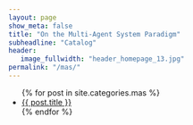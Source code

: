 ```yaml
---
layout: page
show_meta: false
title: "On the Multi-Agent System Paradigm"
subheadline: "Catalog"
header:
   image_fullwidth: "header_homepage_13.jpg"
permalink: "/mas/"
---
```

<ul>
    {% for post in site.categories.mas %}
    <li><a href="{{ site.url }}{{ site.baseurl }}{{ post.url }}">{{ post.title }}</a></li>
    {% endfor %}
</ul>